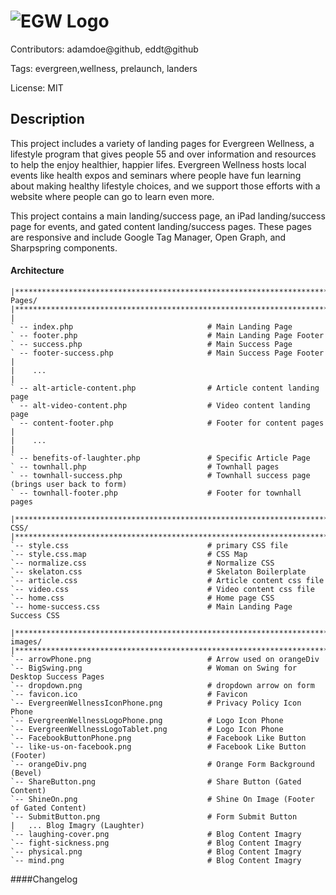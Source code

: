 ![EGW Logo](http://myevergreenwellness.com/images/EvergreenWellnessLogoPhone.png)
======
Contributors: adamdoe@github, eddt@github

Tags: evergreen,wellness, prelaunch, landers

License: MIT

Description
------
This project includes a variety of landing pages for Evergreen Wellness, a lifestyle program that gives people 55 and over information and resources to help the enjoy healthier, happier lifes. Evergreen Wellness hosts local events like health expos and seminars where people have fun learning about making healthy lifestyle choices, and we support those efforts with a website where people can go to learn even more. 

This project contains a main landing/success page, an iPad landing/success page for events, and gated content landing/success pages. These pages are responsive and include Google Tag Manager, Open Graph, and Sharpspring components. 



#### Architecture

```
|*************************************************************************************
Pages/
|*************************************************************************************
|
` -- index.php                              # Main Landing Page
` -- footer.php                             # Main Landing Page Footer
` -- success.php                            # Main Success Page
` -- footer-success.php                     # Main Success Page Footer
|
|    ...
|
` -- alt-article-content.php                # Article content landing page
` -- alt-video-content.php                  # Video content landing page
` -- content-footer.php                     # Footer for content pages
|
|    ...
|
` -- benefits-of-laughter.php               # Specific Article Page
` -- townhall.php                           # Townhall pages
` -- townhall-success.php                   # Townhall success page (brings user back to form)
` -- townhall-footer.php                    # Footer for townhall pages

|*************************************************************************************
CSS/
|*************************************************************************************
`-- style.css                               # primary CSS file
`-- style.css.map                           # CSS Map
`-- normalize.css                           # Normalize CSS
`-- skelaton.css                            # Skelaton Boilerplate
`-- article.css                             # Article content css file
`-- video.css                               # Video content css file
`-- home.css                                # Home page CSS
`-- home-success.css                        # Main Landing Page Success CSS

|*************************************************************************************
images/
|*************************************************************************************
`-- arrowPhone.png                          # Arrow used on orangeDiv
`-- BigSwing.png                            # Woman on Swing for Desktop Success Pages
`-- dropdown.png                            # dropdown arrow on form
`-- favicon.ico                             # Favicon
`-- EvergreenWellnessIconPhone.png          # Privacy Policy Icon Phone
`-- EvergreenWellnessLogoPhone.png          # Logo Icon Phone
`-- EvergreenWellnessLogoTablet.png         # Logo Icon Phone
`-- FacebookButtonPhone.png                 # Facebook Like Button
`-- like-us-on-facebook.png                 # Facebook Like Button (Footer)
`-- orangeDiv.png                           # Orange Form Background (Bevel)
`-- ShareButton.png                         # Share Button (Gated Content)
`-- ShineOn.png                             # Shine On Image (Footer of Gated Content)
`-- SubmitButton.png                        # Form Submit Button
|   ... Blog Imagry (Laughter)
`-- laughing-cover.png                      # Blog Content Imagry
`-- fight-sickness.png                      # Blog Content Imagry
`-- physical.png                            # Blog Content Imagry
`-- mind.png                                # Blog Content Imagry
```


####Changelog

